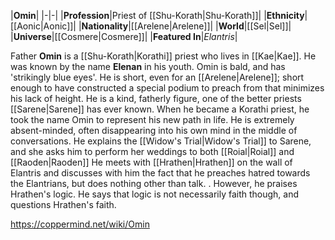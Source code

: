 |**Omin**|
|-|-|
|**Profession**|Priest of [[Shu-Korath\|Shu-Korath]]|
|**Ethnicity**|[[Aonic\|Aonic]]|
|**Nationality**|[[Arelene\|Arelene]]|
|**World**|[[Sel\|Sel]]|
|**Universe**|[[Cosmere\|Cosmere]]|
|**Featured In**|*Elantris*|

Father **Omin** is a [[Shu-Korath\|Korathi]] priest who lives in [[Kae\|Kae]]. He was known by the name **Elenan** in his youth. Omin is bald, and has 'strikingly blue eyes'. He is short, even for an [[Arelene\|Arelene]]; short enough to have constructed a special podium to preach from that minimizes his lack of height.
He is a kind, fatherly figure, one of the better priests [[Sarene\|Sarene]] has ever known. When he became a Korathi priest, he took the name Omin to represent his new path in life. He is extremely absent-minded, often disappearing into his own mind in the middle of conversations. He explains the [[Widow's Trial\|Widow's Trial]] to Sarene, and she asks him to perform her weddings to both [[Roial\|Roial]] and [[Raoden\|Raoden]] He meets with [[Hrathen\|Hrathen]] on the wall of Elantris and discusses with him the fact that he preaches hatred towards the Elantrians, but does nothing other than talk. . However, he praises Hrathen's logic. He says that logic is not necessarily faith though, and questions Hrathen's faith.



https://coppermind.net/wiki/Omin